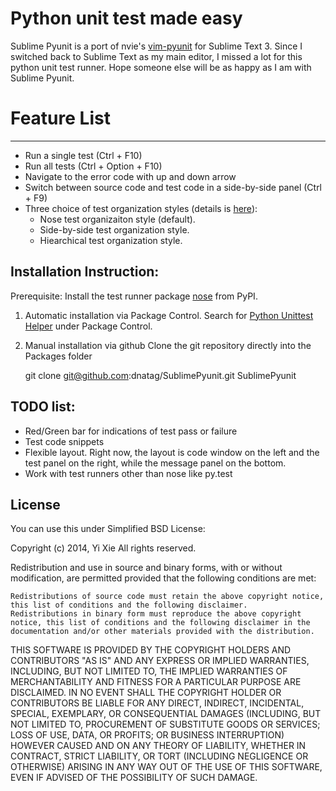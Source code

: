 Python unit test made easy
==========================

Sublime Pyunit is a port of nvie's [vim-pyunit](https://github.com/nvie/vim-pyunit.git) for Sublime Text 3. Since I switched back to Sublime Text as my main editor, I missed a lot for this python unit test runner. Hope someone else will be as happy as I am with Sublime Pyunit. 

# Feature List #
-------------
- Run a single test (Ctrl + F10)
- Run all tests (Ctrl + Option + F10)
- Navigate to the error code with up and down arrow
- Switch between source code and test code in a side-by-side panel (Ctrl + F9)
- Three choice of test organization styles (details is [here](https://github.com/nvie/vim-pyunit.git)):
    * Nose test organizaiton style (default).
    * Side-by-side test organization style.
    * Hiearchical test organization style.

Installation Instruction:
-------------------------
Prerequisite: Install the test runner package [nose](https://pypi.python.org/pypi/nose/) from PyPI.

1. Automatic installation via Package Control. Search for [Python Unittest Helper](https://sublime.wbond.net/packages/Python%20Unittest%20Helper) under Package Control.
2. Manual installation via github
Clone the git repository directly into the Packages folder

    git clone git@github.com:dnatag/SublimePyunit.git SublimePyunit

TODO list:
----------
- Red/Green bar for indications of test pass or failure 
- Test code snippets
- Flexible layout. Right now, the layout is code window on the left and the test panel on the right, while the message panel on the bottom. 
- Work with test runners other than nose like py.test

License
-------

You can use this under Simplified BSD License:

Copyright (c) 2014, Yi Xie All rights reserved.

Redistribution and use in source and binary forms, with or without modification, are permitted provided that the following conditions are met:

    Redistributions of source code must retain the above copyright notice, this list of conditions and the following disclaimer.
    Redistributions in binary form must reproduce the above copyright notice, this list of conditions and the following disclaimer in the documentation and/or other materials provided with the distribution.

THIS SOFTWARE IS PROVIDED BY THE COPYRIGHT HOLDERS AND CONTRIBUTORS "AS IS" AND ANY EXPRESS OR IMPLIED WARRANTIES, INCLUDING, BUT NOT LIMITED TO, THE IMPLIED WARRANTIES OF MERCHANTABILITY AND FITNESS FOR A PARTICULAR PURPOSE ARE DISCLAIMED. IN NO EVENT SHALL THE COPYRIGHT HOLDER OR CONTRIBUTORS BE LIABLE FOR ANY DIRECT, INDIRECT, INCIDENTAL, SPECIAL, EXEMPLARY, OR CONSEQUENTIAL DAMAGES (INCLUDING, BUT NOT LIMITED TO, PROCUREMENT OF SUBSTITUTE GOODS OR SERVICES; LOSS OF USE, DATA, OR PROFITS; OR BUSINESS INTERRUPTION) HOWEVER CAUSED AND ON ANY THEORY OF LIABILITY, WHETHER IN CONTRACT, STRICT LIABILITY, OR TORT (INCLUDING NEGLIGENCE OR OTHERWISE) ARISING IN ANY WAY OUT OF THE USE OF THIS SOFTWARE, EVEN IF ADVISED OF THE POSSIBILITY OF SUCH DAMAGE.
